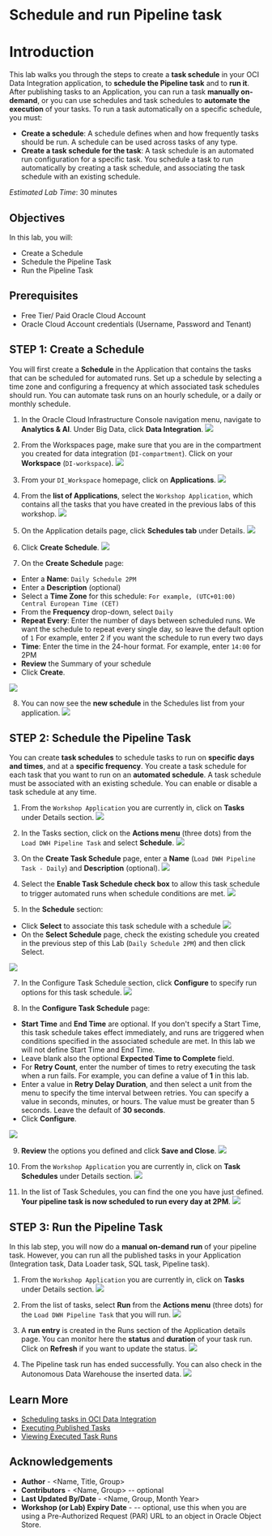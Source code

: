 # Schedule and run Pipeline task

# Introduction

This lab walks you through the steps to create a **task schedule** in your OCI Data Integration application, to **schedule the Pipeline task** and to **run it**.
After publishing tasks to an Application, you can run a task **manually on-demand**, or you can use schedules and task schedules to **automate the execution** of your tasks.
To run a task automatically on a specific schedule, you must:
* **Create a schedule**: A schedule defines when and how frequently tasks should be run. A schedule can be used across tasks of any type.
* **Create a task schedule for the task**: A task schedule is an automated run configuration for a specific task. You schedule a task to run automatically by creating a task schedule, and associating the task schedule with an existing schedule.

*Estimated Lab Time*: 30 minutes

## Objectives
In this lab, you will:
* Create a Schedule
* Schedule the Pipeline Task
* Run the Pipeline Task

## Prerequisites
* Free Tier/ Paid Oracle Cloud Account
* Oracle Cloud Account credentials (Username, Password and Tenant)

## **STEP 1**: Create a Schedule
You will first create a **Schedule** in the Application that contains the tasks that can be scheduled for automated runs. Set up a schedule by selecting a time zone and configuring a frequency at which associated task schedules should run. You can automate task runs on an hourly schedule, or a daily or monthly schedule.

1. In the Oracle Cloud Infrastructure Console navigation menu, navigate to **Analytics & AI**. Under Big Data, click **Data Integration**.
![](./images/menu_di.png " ")

2. From the Workspaces page, make sure that you are in the compartment you created for data integration (`DI-compartment`). Click on your **Workspace** (`DI-workspace`).
![](./images/workspaces-click.png " ")

3. From your `DI_Workspace` homepage, click on **Applications**.
![](./images/workspace-homepage-applications.png " ")

4. From the **list of Applications**, select the `Workshop Application`, which contains all the tasks that you have created in the previous labs of this workshop.
![](./images/applications-list.png " ")

5. On the Application details page, click **Schedules tab** under Details.
![](./images/schedules-section.png " ")

6. Click **Create Schedule**.
![](./images/create-schedule.png " ")

7. On the **Create Schedule** page:
  - Enter a **Name**: `Daily Schedule 2PM`
  - Enter a **Description** (optional)
  - Select a **Time Zone** for this schedule: `For example, (UTC+01:00) Central European Time (CET)`
  - From the **Frequency** drop-down, select `Daily`
  - **Repeat Every**: Enter the number of days between scheduled runs. We want the schedule to repeat every single day, so leave the default option of `1`
  For example, enter 2 if you want the schedule to run every two days
  - **Time**: Enter the time in the 24-hour format. For example, enter `14:00` for 2PM
  - **Review** the Summary of your schedule
  - Click **Create**.

![](./images/create-schedule-options.png " ")


8. You can now see the **new schedule** in the Schedules list from your application.
![](./images/schedules-list.png " ")

## **STEP 2**: Schedule the Pipeline Task
You can create **task schedules** to schedule tasks to run on **specific days and times**, and at a **specific frequency**. You create a task schedule for each task that you want to run on an **automated schedule**. A task schedule must be associated with an existing schedule. You can enable or disable a task schedule at any time.

1. From the `Workshop Application` you are currently in, click on **Tasks** under Details section.
![](./images/tasks-section.png " ")

2. In the Tasks section, click on the **Actions menu** (three dots) from the `Load DWH Pipeline Task` and select **Schedule**.
![](./images/action-menu-pipeline-task.png " ")

4. On the **Create Task Schedule** page, enter a **Name** (`Load DWH Pipeline Task - Daily`) and **Description** (optional).
![](./images/task-schedule-name.png " ")

5. Select the **Enable Task Schedule check box** to allow this task schedule to trigger automated runs when schedule conditions are met.
![](./images/enable-task-schedule.png " ")

6. In the **Schedule** section:
  - Click **Select** to associate this task schedule with a schedule
  ![](./images/select-button-schedule.png " ")
  - On the **Select Schedule** page, check the existing schedule you created in the previous step of this Lab (`Daily Schedule 2PM`) and then click Select.

  ![](./images/select-schedule.png " ")


7. In the Configure Task Schedule section, click **Configure** to specify run options for this task schedule.
![](./images/configure-task-schedule-button.png " ")

8. In the **Configure Task Schedule** page:
  - **Start Time** and **End Time** are optional. If you don't specify a Start Time, this task schedule takes effect immediately, and runs are triggered when conditions specified in the associated schedule are met. In this lab we will not define Start Time and End Time.
  - Leave blank also the optional **Expected Time to Complete** field.
  - For **Retry Count**, enter the number of times to retry executing the task when a run fails. For example, you can define a value of **1** in this lab.
  - Enter a value in **Retry Delay Duration**, and then select a unit from the menu to specify the time interval between retries. You can specify a value in seconds, minutes, or hours. The value must be greater than 5 seconds. Leave the default of **30 seconds**.
  - Click **Configure**.

![](./images/configure-task-schedule.png " ")


9. **Review** the options you defined and click **Save and Close**.
![](./images/task-schedule-save-close.png " ")

10. From the `Workshop Application` you are currently in, click on **Task Schedules** under Details section.
![](./images/task-schedules-section.png " ")

11. In the list of Task Schedules, you can find the one you have just defined. **Your pipeline task is now scheduled to run every day at 2PM**.
![](./images/task-schedule.png " ")

## **STEP 3**: Run the Pipeline Task
In this lab step, you will now do a **manual on-demand run** of your pipeline task. However, you can run all the published tasks in your Application (Integration task, Data Loader task, SQL task, Pipeline task).

1. From the `Workshop Application` you are currently in, click on **Tasks** under Details section.
![](./images/tasks-section.png " ")

2. From the list of tasks, select **Run** from the **Actions menu** (three dots) for the `Load DWH Pipeline Task` that you will run.
![](./images/run-pipeline-task.png " ")

3. A **run entry** is created in the Runs section of the Application details page. You can monitor here the **status** and **duration** of your task run. Click on **Refresh** if you want to update the status.
![](./images/pipeline-running.png " ")

4. The Pipeline task run has ended successfully. You can also check in the Autonomous Data Warehouse the inserted data.
![](./images/pipeline-success.png " ")

## Learn More

* [Scheduling tasks in OCI Data Integration](https://docs.oracle.com/en-us/iaas/data-integration/using/schedules.htm)
* [Executing Published Tasks](https://docs.oracle.com/en-us/iaas/data-integration/using/published-tasks.htm)
* [Viewing Executed Task Runs](https://docs.oracle.com/en-us/iaas/data-integration/using/task-runs.htm)

## Acknowledgements
* **Author** - <Name, Title, Group>
* **Contributors** -  <Name, Group> -- optional
* **Last Updated By/Date** - <Name, Group, Month Year>
* **Workshop (or Lab) Expiry Date** - <Month Year> -- optional, use this when you are using a Pre-Authorized Request (PAR) URL to an object in Oracle Object Store.
